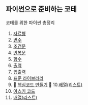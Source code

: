 ## 파이썬으로 준비하는 코테

코테를 위한 파이썬 총정리

1. [자료형](./%EC%9E%90%EB%A3%8C%ED%98%95.md)
2. [변수](./%EB%B3%80%EC%88%98.md)
3. [조건문](./%EC%A1%B0%EA%B1%B4%EB%AC%B8.md)
4. [반복문](./%EB%B0%98%EB%B3%B5%EB%AC%B8.md)
5. [함수](./%ED%95%A8%EC%88%98.md)
6. [출력](./%EC%B6%9C%EB%A0%A5.md)
7. [입출력](./%EC%9E%85%EC%B6%9C%EB%A0%A5.md)
8. [표준 라이브러리](./%ED%91%9C%EC%A4%80%EB%9D%BC%EC%9D%B4%EB%B8%8C%EB%9F%AC%EB%A6%AC.md)
9. 🚨 [핵심코드 만들기](./%ED%95%B5%EC%8B%AC%EC%BD%94%EB%93%9C.md) 🚨 10.[배열(리스트)](./%EB%B0%B0%EC%97%B4.md)
10. [아스키 코드](./%EC%95%84%EC%8A%A4%ED%82%A4%EC%BD%94%EB%93%9C.md)
11. [배열(리스트)](./%EB%B0%B0%EC%97%B4.md)
